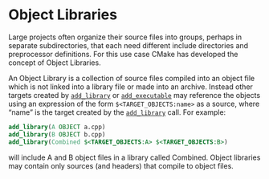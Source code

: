 # Object Libraries
Large projects often organize their source files into groups, perhaps in separate subdirectories, that each need different include directories and preprocessor definitions. For this use case CMake has developed the concept of Object Libraries.

An Object Library is a collection of source files compiled into an object file which is not linked into a library file or made into an archive. Instead other targets created by [`add_library`](https://cmake.org/cmake/help/latest/command/add_library.html#command:add_library) or [`add_executable`](https://cmake.org/cmake/help/latest/command/add_executable.html#command:add_executable) may reference the objects using an expression of the form `$<TARGET_OBJECTS:name>` as a source, where “name” is the target created by the [`add_library`](https://cmake.org/cmake/help/latest/command/add_library.html#command:add_library) call. For example:
```cmake
add_library(A OBJECT a.cpp)
add_library(B OBJECT b.cpp)
add_library(Combined $<TARGET_OBJECTS:A> $<TARGET_OBJECTS:B>)
```

will include A and B object files in a library called Combined. Object libraries may contain only sources (and headers) that compile to object files.
